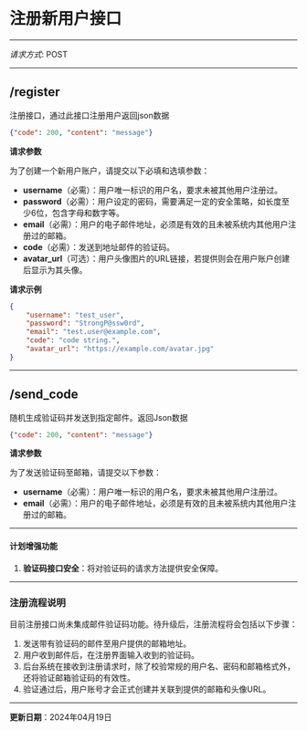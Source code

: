 # 注册新用户接口

---

*请求方式*: POST

---

## /register

注册接口，通过此接口注册用户返回json数据

```json
{"code": 200, "content": "message"}
```

**请求参数**

为了创建一个新用户账户，请提交以下必填和选填参数：

- **username**（必需）：用户唯一标识的用户名，要求未被其他用户注册过。
- **password**（必需）：用户设定的密码，需要满足一定的安全策略，如长度至少6位，包含字母和数字等。
- **email**（必需）：用户的电子邮件地址，必须是有效的且未被系统内其他用户注册过的邮箱。
- **code**（必需）：发送到地址邮件的验证码。
- **avatar_url**（可选）：用户头像图片的URL链接，若提供则会在用户账户创建后显示为其头像。

**请求示例**

```json
{
    "username": "test_user",
    "password": "StrongP@ssw0rd",
    "email": "test.user@example.com",
    "code": "code string.",
    "avatar_url": "https://example.com/avatar.jpg"
}
```

---

## /send_code

随机生成验证码并发送到指定邮件。返回Json数据

```json
{"code": 200, "content": "message"}
```

**请求参数**

为了发送验证码至邮箱，请提交以下参数：

- **username**（必需）：用户唯一标识的用户名，要求未被其他用户注册过。
- **email**（必需）：用户的电子邮件地址，必须是有效的且未被系统内其他用户注册过的邮箱。

---

#### 计划增强功能

1. **验证码接口安全**：将对验证码的请求方法提供安全保障。

---

### 注册流程说明

目前注册接口尚未集成邮件验证码功能。待升级后，注册流程将会包括以下步骤：

1. 发送带有验证码的邮件至用户提供的邮箱地址。
2. 用户收到邮件后，在注册界面输入收到的验证码。
3. 后台系统在接收到注册请求时，除了校验常规的用户名、密码和邮箱格式外，还将验证邮箱验证码的有效性。
4. 验证通过后，用户账号才会正式创建并关联到提供的邮箱和头像URL。

---

**更新日期**：2024年04月19日
